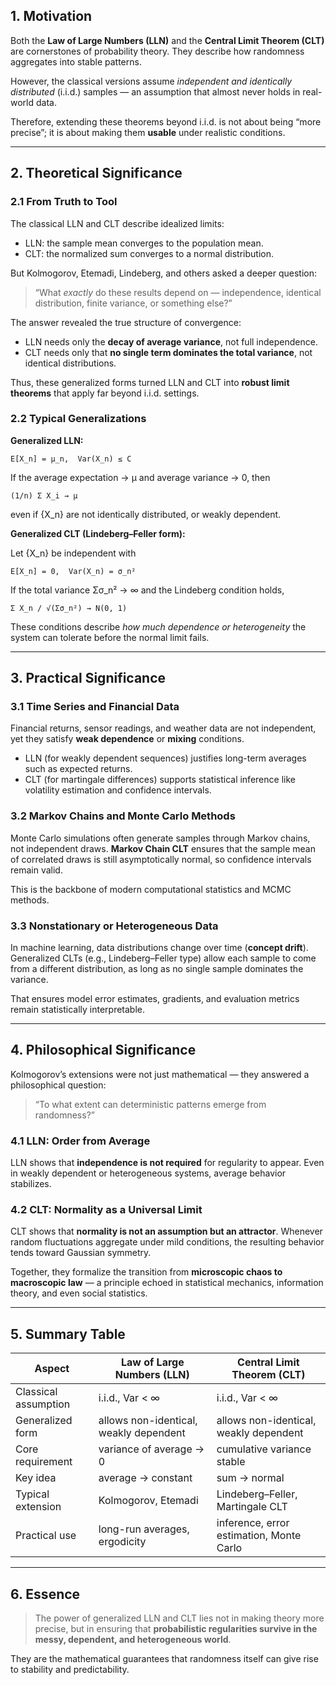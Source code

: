 ## 1. Motivation

Both the **Law of Large Numbers (LLN)** and the **Central Limit Theorem (CLT)** are cornerstones of probability theory.
They describe how randomness aggregates into stable patterns.

However, the classical versions assume *independent and identically distributed* (i.i.d.) samples — an assumption that almost never holds in real-world data.

Therefore, extending these theorems beyond i.i.d. is not about being “more precise”; it is about making them **usable** under realistic conditions.

---

## 2. Theoretical Significance

### 2.1 From Truth to Tool

The classical LLN and CLT describe idealized limits:
- LLN: the sample mean converges to the population mean.
- CLT: the normalized sum converges to a normal distribution.

But Kolmogorov, Etemadi, Lindeberg, and others asked a deeper question:

> “What *exactly* do these results depend on — independence, identical distribution, finite variance, or something else?”

The answer revealed the true structure of convergence:

- LLN needs only the **decay of average variance**, not full independence.
- CLT needs only that **no single term dominates the total variance**, not identical distributions.

Thus, these generalized forms turned LLN and CLT into **robust limit theorems** that apply far beyond i.i.d. settings.

### 2.2 Typical Generalizations

**Generalized LLN:**

```
E[X_n] = μ_n,  Var(X_n) ≤ C
```
If the average expectation → μ and average variance → 0, then
```
(1/n) Σ X_i → μ
```
even if {X_n} are not identically distributed, or weakly dependent.

**Generalized CLT (Lindeberg–Feller form):**

Let {X_n} be independent with
```
E[X_n] = 0,  Var(X_n) = σ_n²
```
If the total variance Σσ_n² → ∞ and the Lindeberg condition holds,
```
Σ X_n / √(Σσ_n²) → N(0, 1)
```

These conditions describe *how much dependence or heterogeneity* the system can tolerate before the normal limit fails.

---

## 3. Practical Significance

### 3.1 Time Series and Financial Data

Financial returns, sensor readings, and weather data are not independent, yet they satisfy **weak dependence** or **mixing** conditions.

- LLN (for weakly dependent sequences) justifies long-term averages such as expected returns.
- CLT (for martingale differences) supports statistical inference like volatility estimation and confidence intervals.

### 3.2 Markov Chains and Monte Carlo Methods

Monte Carlo simulations often generate samples through Markov chains, not independent draws.
**Markov Chain CLT** ensures that the sample mean of correlated draws is still asymptotically normal, so confidence intervals remain valid.

This is the backbone of modern computational statistics and MCMC methods.

### 3.3 Nonstationary or Heterogeneous Data

In machine learning, data distributions change over time (**concept drift**).
Generalized CLTs (e.g., Lindeberg–Feller type) allow each sample to come from a different distribution, as long as no single sample dominates the variance.

That ensures model error estimates, gradients, and evaluation metrics remain statistically interpretable.

---

## 4. Philosophical Significance

Kolmogorov’s extensions were not just mathematical — they answered a philosophical question:

> “To what extent can deterministic patterns emerge from randomness?”

### 4.1 LLN: Order from Average

LLN shows that **independence is not required** for regularity to appear.
Even in weakly dependent or heterogeneous systems, average behavior stabilizes.

### 4.2 CLT: Normality as a Universal Limit

CLT shows that **normality is not an assumption but an attractor**.
Whenever random fluctuations aggregate under mild conditions, the resulting behavior tends toward Gaussian symmetry.

Together, they formalize the transition from **microscopic chaos to macroscopic law** — a principle echoed in statistical mechanics, information theory, and even social statistics.

---

## 5. Summary Table

| Aspect | Law of Large Numbers (LLN) | Central Limit Theorem (CLT) |
|--------|-----------------------------|------------------------------|
| Classical assumption | i.i.d., Var < ∞ | i.i.d., Var < ∞ |
| Generalized form | allows non-identical, weakly dependent | allows non-identical, weakly dependent |
| Core requirement | variance of average → 0 | cumulative variance stable |
| Key idea | average → constant | sum → normal |
| Typical extension | Kolmogorov, Etemadi | Lindeberg–Feller, Martingale CLT |
| Practical use | long-run averages, ergodicity | inference, error estimation, Monte Carlo |

---

## 6. Essence

> The power of generalized LLN and CLT lies not in making theory more precise, but in ensuring that **probabilistic regularities survive in the messy, dependent, and heterogeneous world**.

They are the mathematical guarantees that randomness itself can give rise to stability and predictability.
